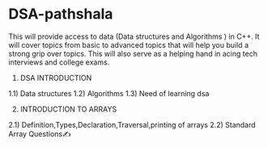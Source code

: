 # DSA-pathshala
This will provide access to data (Data structures and Algorithms ) in C++. 
It will cover topics from basic to advanced topics that will help you build a strong grip over topics.
This will also serve as a helping hand in acing tech interviews and college exams.


1) DSA INTRODUCTION
   
  1.1) Data structures
  1.2) Algorithms
  1.3) Need of learning dsa

  
2) INTRODUCTION TO ARRAYS
   
 2.1) Definition,Types,Declaration,Traversal,printing of arrays
 2.2) Standard Array Questions✍
